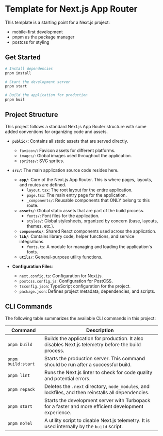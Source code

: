 # Template for Next.js App Router

This template is a starting point for a Next.js project:
* mobile-first development
* pnpm as the package manager
* postcss for styling

## Get Started

```bash
# Install dependencies
pnpm install

# Start the development server
pnpm start

# Build the application for production
pnpm buil
```

## Project Structure

This project follows a standard Next.js App Router structure with some added conventions for organizing code and assets.

- **`public/`**: Contains all static assets that are served directly.
  - `favicon/`: Favicon assets for different platforms.
  - `images/`: Global images used throughout the application.
  - `sprites/`: SVG sprites.

- **`src/`**: The main application source code resides here.
  - **`app/`**: Core of the Next.js App Router. This is where pages, layouts, and routes are defined.
    - `layout.tsx`: The root layout for the entire application.
    - `page.tsx`: The main entry page for the application.
    - `_components/`: Reusable components that ONLY belong to this route.
  - **`assets/`**: Global static assets that are part of the build process.
    - `fonts/`: Font files for the application.
    - `styles/`: Global stylesheets, organized by concern (base, layouts, themes, etc.).
  - **`components/`**: Shared React components used across the application.
  - **`lib/`**: Contains library code, helper functions, and service integrations.
    - `fonts.ts`: A module for managing and loading the application's fonts.
  - **`utils/`**: General-purpose utility functions.

- **Configuration Files**:
  - `next.config.ts`: Configuration for Next.js.
  - `postcss.config.js`: Configuration for PostCSS.
  - `tsconfig.json`: TypeScript configuration for the project.
  - `package.json`: Defines project metadata, dependencies, and scripts.

## CLI Commands

The following table summarizes the available CLI commands in this project:

| Command          | Description                                                                                             |
| ---------------- | ------------------------------------------------------------------------------------------------------- |
| `pnpm build`       | Builds the application for production. It also disables Next.js telemetry before the build process.       |
| `pnpm build:start` | Starts the production server. This command should be run after a successful build.                      |
| `pnpm lint`        | Runs the Next.js linter to check for code quality and potential errors.                                 |
| `pnpm repack`      | Deletes the `.next` directory, `node_modules`, and lockfiles, and then reinstalls all dependencies.     |
| `pnpm start`       | Starts the development server with Turbopack for a faster and more efficient development experience.      |
| `pnpm noTel`       | A utility script to disable Next.js telemetry. It is used internally by the `build` script.               |
